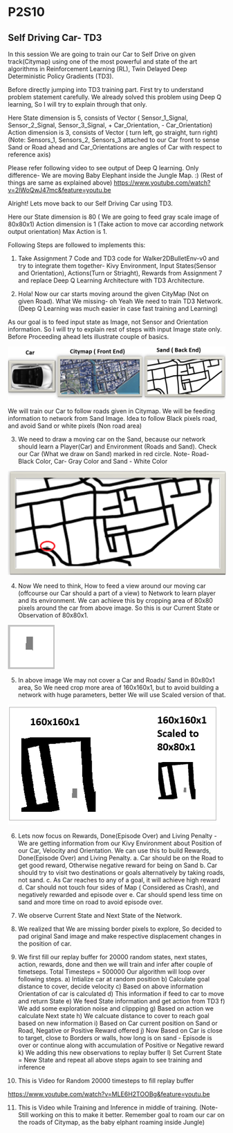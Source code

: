 # P2S10
## Self Driving Car- TD3

In this session We are going to train our Car to Self Drive on given track(Citymap) using one of the most powerful and state of the art algorithms in Reinforcement Learning (RL), Twin Delayed Deep Deterministic Policy Gradients (TD3).

Before directly jumping into TD3 training part. First try to understand problem statement carefully. We already solved this problem using Deep Q learning, So I will try to explain through that only.

Here State dimension is 5, consists of Vector ( Sensor_1_Signal, Sensor_2_Signal, Sensor_3_Signal, + Car_Orientation, - Car_Orientation)
Action dimension is 3, consists of Vector ( turn left, go straight, turn right)
(Note: Sensors_1, Sensors_2, Sensors_3 attached to our Car front to sense Sand or Road ahead and Car_Orientations are angles of Car with respect to reference axis)

Please refer following video to see output of Deep Q learning. Only difference- We are moving Baby Elephant inside the Jungle Map. :)
(Rest of things are same as explained above)
https://www.youtube.com/watch?v=2lWoQwJ47mc&feature=youtu.be

Alright! Lets move back to our Self Driving Car using TD3.

Here our State dimension is 80 ( We are going to feed gray scale image of 80x80x1)
Action dimension is 1 (Take action to move car according network output orientation)
Max Action is 1.

Following Steps are followed to implements this:

1) Take Assignment 7 Code and TD3 code for Walker2DBulletEnv-v0 and try to integrate them together-
 Kivy Environment, Input States(Sensor and Orientation), Actions(Turn or Striaght), Rewards from Assignment 7 and replace Deep Q Learning Architecture with TD3 Architecture.
 
2) Hola! Now our car starts moving around the given CityMap (Not on given Road). What We missing- oh Yeah We need to train TD3 Network.(Deep Q Learning was much easier in case fast training and Learning)

As our goal is to feed input state as Image, not Sensor and Orientation information. So I will try to explain rest of steps with input Image state only. Before Proceeding ahead lets illustrate couple of basics.

![all](images/all.PNG)

We will train our Car to follow roads given in Citymap. We will be feeding information to network from Sand Image. Idea to follow Black pixels road, and avoid Sand or white pixels (Non road area)

3) We need to draw a moving car on the Sand, because our network should learn a Player(Car) and Environment (Roads and Sand).
Check our Car (What we draw on Sand) marked in red circle. Note- Road- Black Color, Car- Gray Color and Sand - White Color 

![all1](images/sand_car.png)

4) Now We need to think, How to feed a view around our moving car (offcourse our Car should a part of a view) to Network to learn player and its environment. We can achieve this by cropping area of 80x80 pixels around the car from above image. So this is our Current State or Observation of 80x80x1.
                                
![all2](images/car_no_sand.png)

5) In above image We may not cover a Car and Roads/ Sand in 80x80x1 area, So  We need crop more area of 160x160x1, but to avoid building a network with huge parameters, better We will use Scaled version of that. 

![all3](images/scaled.PNG)

6) Lets now focus on Rewards, Done(Episode Over) and Living Penalty - We are getting information from our Kivy Environment about Position of our Car, Velocity and Orientation. We can use this to build Rewards, Done(Episode Over) and Living Penalty.
a. Car should be on the Road to get good reward, Otherwise negative reward for being on Sand
b. Car should try to visit two destinations or goals alternatively by taking roads, not sand.
c. As Car reaches to any of a goal, it will achieve high reward
d. Car should not touch four sides of Map ( Considered as Crash), and negatively rewarded and episode over
e. Car should spend less time on sand and more time on road to avoid episode over.

7) We observe Current State and Next State of the Network. 

8) We realized that We are missing border pixels to explore, So decided to pad original Sand image and make respective displacement changes in the position of car.

9) We first fill our replay buffer for 20000 random states, next states, action, rewards, done and then we will train and infer after couple of timetseps. Total Timesteps = 500000
Our algorithm will loop over following steps.
a) Intialize car at random position
b) Calculate goal distance to cover, decide velocity
c) Based on above information Orientation of car is calculated 
d) This information if feed to car to move and return State
e) We feed State information and get action from TD3
f) We add some exploration noise and clippping
g) Based on action we calculate Next state
h) We calcuate distance to cover to reach goal based on new information
i) Based on Car current position on Sand or Road, Negative or Positive Reward offered
j) Now Based on Car is close to target, close to Borders or walls, how long is on sand - Episode is over or continue along with accumulation of Positive or Negative reward
k) We adding this new observations to replay buffer
l) Set Current State = New State and repeat all above steps again to see training and inference

10) This is Video for Random 20000 timesteps to fill replay buffer

https://www.youtube.com/watch?v=MLE6H2TOOBg&feature=youtu.be

11) This is Video while Training and Inference in middle of training.
(Note- Still working on this to make it better. Remember goal to roam our car on the roads of Citymap, as the baby elphant roaming inside Jungle)





